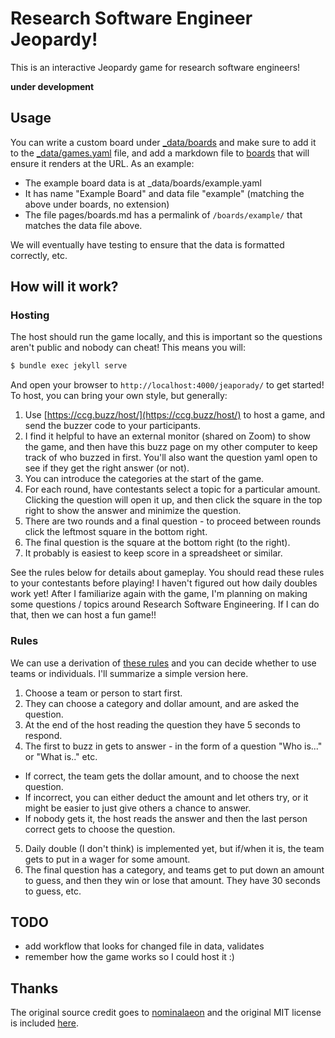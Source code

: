 # Research Software Engineer Jeopardy!

This is an interactive Jeopardy game for research software engineers! 

**under development**

## Usage

You can write a custom board under [_data/boards](_data/boards) and make sure
to add it to the [_data/games.yaml](_data/games.yaml) file, and add a markdown
file to [boards](boards) that will ensure it renders at the URL. As an example:

 - The example board data is at _data/boards/example.yaml
 - It has name "Example Board" and data file "example" (matching the above under boards, no extension)
 - The file pages/boards.md has a permalink of `/boards/example/` that matches the data file above.

We will eventually have testing to ensure that the data is formatted correctly, etc.

## How will it work?

### Hosting

The host should run the game locally, and this is important so the questions aren't
public and nobody can cheat! This means you will:

```bash
$ bundle exec jekyll serve
```

And open your browser to `http://localhost:4000/jeaporady/` to get started!
To host, you can bring your own style, but generally:

1. Use [https://ccg.buzz/host/](https://ccg.buzz/host/) to host a game, and send the buzzer code to your participants.
2. I find it helpful to have an external monitor (shared on Zoom) to show the game, and then have this buzz page on my other computer to keep track of who buzzed in first. You'll also want the question yaml open to see if they get the right answer (or not).
3. You can introduce the categories at the start of the game.
4. For each round, have contestants select a topic for a particular amount. Clicking the question will open it up, and then click the square in the top right to show the answer and minimize the question.
5. There are two rounds and a final question - to proceed between rounds click the leftmost square in the bottom right.
6. The final question is the square at the bottom right (to the right).
7. It probably is easiest to keep score in a spreadsheet or similar.

See the rules below for details about gameplay. You should read these rules to your contestants before playing!
I haven't figured out how daily doubles work yet! After I familiarize again with the game, I'm planning on making some questions / topics
around Research Software Engineering. If I can do that, then we can host a fun game!!

### Rules

We can use a derivation of [these rules](https://tag.rutgers.edu/wp-content/uploads/2014/05/Jeopardy-instructions.pdf)
and you can decide whether to use teams or individuals. I'll summarize a simple version here.

1. Choose a team or person to start first.
2. They can choose a category and dollar amount, and are asked the question.
3. At the end of the host reading the question they have 5 seconds to respond.
4. The first to buzz in gets to answer - in the form of a question "Who is..." or "What is.." etc.
 - If correct, the team gets the dollar amount, and to choose the next question.
 - If incorrect, you can either deduct the amount and let others try, or it might be easier to just give others a chance to answer.
 - If nobody gets it, the host reads the answer and then the last person correct gets to choose the question.
5. Daily double (I don't think) is implemented yet, but if/when it is, the team gets to put in a wager for some amount.
6. The final question has a category, and teams get to put down an amount to guess, and then they win or lose that amount. They have 30 seconds to guess, etc.


## TODO

- add workflow that looks for changed file in data, validates
- remember how the game works so I could host it :)

## Thanks

The original source credit goes to [nominalaeon](https://codepen.io/nominalaeon/pen/NWWqBVY)
and the original MIT license is included [here](.github/LICENSE.txt).

